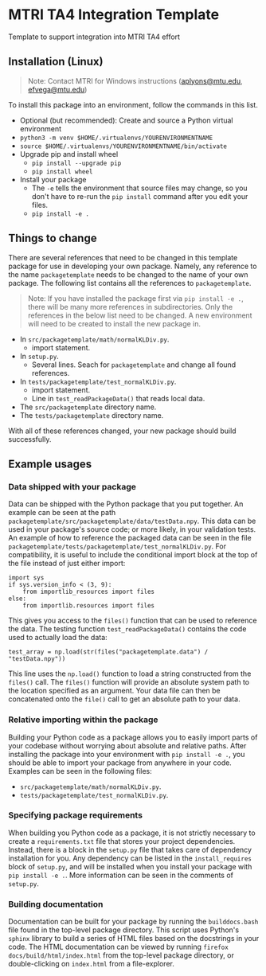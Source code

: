 # MTRI TA4 Integration Template

Template to support integration into MTRI TA4 effort

## Installation (Linux)
>Note: Contact MTRI for Windows instructions (aplyons@mtu.edu, efvega@mtu.edu)

To install this package into an environment, follow the commands in this list.
- Optional (but recommended): Create and source a Python virtual environment
- `python3 -m venv $HOME/.virtualenvs/YOURENVIRONMENTNAME`
- `source $HOME/.virtualenvs/YOURENVIRONMENTNAME/bin/activate`
- Upgrade pip and install wheel
  - `pip install --upgrade pip`
  - `pip install wheel`
- Install your package
  - The `-e` tells the environment that source files may change, so you don't have to 
  re-run the `pip install` command after you edit your files.
  - `pip install -e .`

## Things to change
There are several references that need to be changed in this template package for use in developing your own package. 
Namely, any reference to the name `packagetemplate` needs to be changed to the name of your own package. The following 
list contains all the references to `packagetemplate`.
> Note: If you have installed the package first via `pip install -e .`, there will be many more references in 
> subdirectories. Only the references in the below list need to be changed. A new environment will need to be created 
> to install the new package in.
- In `src/packagetemplate/math/normalKLDiv.py`.
  - import statement.
- In `setup.py`.
  - Several lines. Seach for `packagetemplate` and change all found references.
- In `tests/packagetemplate/test_normalKLDiv.py`.
  - import statement.
  - Line in `test_readPackageData()` that reads local data.
- The `src/packagetemplate` directory name.
- The `tests/packagetemplate` directory name.

With all of these references changed, your new package should build successfully.

## Example usages
### Data shipped with your package
Data can be shipped with the Python package that you put together. An example can be seen at the path 
`packagetemplate/src/packagetemplate/data/testData.npy`. This data can be used in your package's source code; 
or more likely, in your validation tests. An example of how to reference the packaged data can be seen in the file
`packagetemplate/tests/packagetemplate/test_normalKLDiv.py`. For compatibility, it is useful to include the 
conditional import block at the top of the file instead of just either import:
```
import sys
if sys.version_info < (3, 9):
    from importlib_resources import files
else:
    from importlib.resources import files
```
This gives you access to the `files()` function that can be used to reference the data. The testing function 
`test_readPackageData()` contains the code used to actually load the data:
```
test_array = np.load(str(files("packagetemplate.data") / "testData.npy"))
```
This line uses the `np.load()` function to load a string constructed from the `files()` call. The `files()` 
function will provide an absolute system path to the location specified as an argument. Your data file can 
then be concatenated onto the `file()` call to get an absolute path to your data.

### Relative importing within the package
Building your Python code as a package allows you to easily import parts of your codebase without worrying about 
absolute and relative paths. After installing the package into your environment with `pip install -e .`, you should 
be able to import your package from anywhere in your code. Examples can be seen in the following files:
- `src/packagetemplate/math/normalKLDiv.py`.
- `tests/packagetemplate/test_normalKLDiv.py`.


### Specifying package requirements
When building you Python code as a package, it is not strictly necessary to create a `requirements.txt` file that 
stores your project dependencies. Instead, there is a block in the `setup.py` file that takes care of dependency 
installation for you. Any dependency can be listed in the `install_requires` block of `setup.py`, and will be installed 
when you install your package with `pip install -e .`. More information can be seen in the comments of `setup.py`.

### Building documentation
Documentation can be built for your package by running the `builddocs.bash` file found in the top-level package 
directory. This script uses Python's `sphinx` library to build a series of HTML files based on the docstrings in 
your code. The HTML documentation can be viewed by running `firefox docs/build/html/index.html` from the top-level 
package directory, or double-clicking on `index.html` from a file-explorer.

